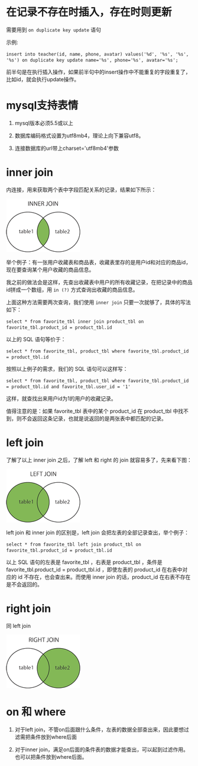 # 在记录不存在时插入，存在时则更新

需要用到 `on duplicate key update` 语句

示例:
```
insert into teacher(id, name, phone, avatar) values('%d', '%s', '%s', '%s') on duplicate key update name='%s', phone='%s', avatar='%s';
```

前半句是在执行插入操作，如果前半句中的insert操作中不能重复的字段重复了，比如id，就会执行update操作。

# mysql支持表情

1. mysql版本必须5.5或以上

2. 数据库编码格式设置为utf8mb4，理论上向下兼容utf8。

3. 连接数据库的url带上charset='utf8mb4'参数

# inner join

内连接，用来获取两个表中字段匹配关系的记录，结果如下所示：

![inner join](./images/img_innerjoin.gif)

举个例子：有一张用户收藏表和商品表，收藏表里存的是用户id和对应的商品id，现在要查询某个用户收藏的商品信息。

我之前的做法会是这样，先查出收藏表中用户的所有收藏记录，在把记录中的商品id拼成一个数组，用 `in (?)` 方式查询出收藏的商品信息。

上面这种方法需要两次查询，我们使用 `inner join` 只要一次就够了，具体的写法如下：

```
select * from favorite_tbl inner join product_tbl on favorite_tbl.product_id = product_tbl.id
```

以上的 SQL 语句等价于：

```
select * from favorite_tbl, product_tbl where favorite_tbl.product_id = product_tbl.id
```

按照以上例子的需求，我们的 SQL 语句可以这样写：

```
select * from favorite_tbl, product_tbl where favorite_tbl.product_id = product_tbl.id and favorite_tbl.user_id = '1'
```

这样，就查找出来用户id为1的用户的收藏记录。

值得注意的是：如果 favorite_tbl 表中的某个 product_id 在 product_tbl 中找不到，则不会返回这条记录，也就是说返回的是两张表中都匹配的记录。

# left join

了解了以上 inner join 之后，了解 left 和 right 的 join 就容易多了，先来看下图：

![inner join](./images/img_leftjoin.gif)

left join 和 inner join 的区别是，left join 会把左表的全部记录查出，举个例子：

```
select * from favorite_tbl left join product_tbl on favorite_tbl.product_id = product_tbl.id
```

以上 SQL 语句的左表是 favorite_tbl ，右表是 product_tbl ，条件是 favorite_tbl.product_id = product_tbl.id ，即使左表的 product_id 在右表中对应的 id 不存在，也会查出来。而使用 inner join 的话，product_id 在右表不存在是不会返回的。

# right join

同 left join

![inner join](./images/img_rightjoin.gif)

# on 和 where

1. 对于left join，不管on后面跟什么条件，左表的数据全部查出来，因此要想过滤需把条件放到where后面

2. 对于inner join，满足on后面的条件表的数据才能查出，可以起到过滤作用。也可以把条件放到where后面。
